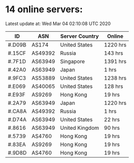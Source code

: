 # 14 online servers:

Latest update at: Wed Mar 04 02:10:08 UTC 2020

| ID | ASN | Server Country | Online |
| -- | --- | -------------- | ------ |
| #.D09B | AS174 | United States | 1220 hrs |
| #.15CF | AS49392 | Russia | 143 hrs |
| #.7F1D | AS63949 | Singapore | 1391 hrs |
| #.42A0 | AS63949 | Japan | 1 hrs |
| #.9FC3 | AS53889 | United States | 1238 hrs |
| #.E069 | AS40065 | United States | 128 hrs |
| #.E93F | AS9269 | Hong Kong | 19 hrs |
| #.2A79 | AS63949 | Japan | 1220 hrs |
| #.CA8A | AS49392 | Russia | 1 hrs |
| #.D74A | AS63949 | United States | 22 hrs |
| #.8616 | AS63949 | United Kingdom | 90 hrs |
| #.5739 | AS4760 | Hong Kong | 19 hrs |
| #.83EA | AS9269 | Hong Kong | 19 hrs |
| #.9D8D | AS4760 | Hong Kong | 19 hrs |

